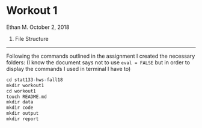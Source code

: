 Workout 1
================
Ethan M.
October 2, 2018

1) File Structure
-----------------

Following the commands outlined in the assignment I created the necessary folders: (I know the document says not to use `eval = FALSE` but in order to display the commands I used in terminal I have to)

``` r
cd stat133-hws-fall18
mkdir workout1
cd workout1
touch README.md
mkdir data
mkdir code
mkdir output
mkdir report
```
